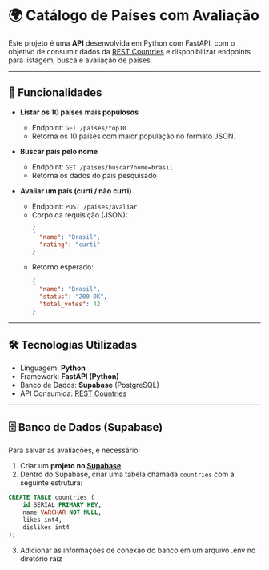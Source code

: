 # 🌍 Catálogo de Países com Avaliação

Este projeto é uma **API** desenvolvida em Python com FastAPI, com o objetivo de consumir dados da [REST Countries](https://restcountries.com) e disponibilizar endpoints para listagem, busca e avaliação de países.  

---

## 🚀 Funcionalidades

- **Listar os 10 países mais populosos**
  - Endpoint: `GET /paises/top10`
  - Retorna os 10 países com maior população no formato JSON.

- **Buscar país pelo nome**
  - Endpoint: `GET /paises/buscar?nome=brasil`
  - Retorna os dados do país pesquisado 

- **Avaliar um país (curti / não curti)**
  - Endpoint: `POST /paises/avaliar`
  - Corpo da requisição (JSON):  
    ```json
    {
      "name": "Brasil",
      "rating": "curti"
    }
    ```
  - Retorno esperado:
    ```json
    {
      "name": "Brasil",
      "status": "200 OK",
      "total_votes": 42
    }
    ```

---

## 🛠 Tecnologias Utilizadas

- Linguagem: **Python**
- Framework: **FastAPI (Python)**  
- Banco de Dados: **Supabase** (PostgreSQL)  
- API Consumida: [REST Countries](https://restcountries.com)

---

## 🗄 Banco de Dados (Supabase)

Para salvar as avaliações, é necessário:  

1. Criar um **projeto no [Supabase](https://supabase.com/)**.  
2. Dentro do Supabase, criar uma tabela chamada `countries` com a seguinte estrutura:  

```sql
CREATE TABLE countries (
    id SERIAL PRIMARY KEY,
    name VARCHAR NOT NULL,
    likes int4,
    dislikes int4
);
```
3. Adicionar as informações de conexão do banco em um arquivo .env no diretório raiz
